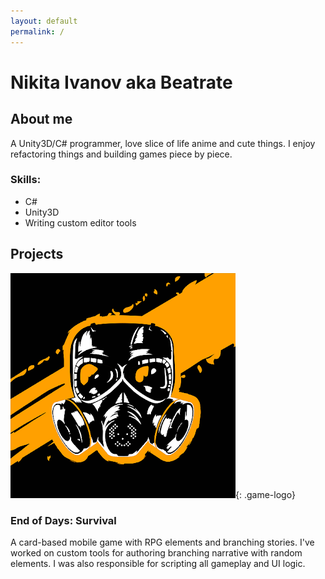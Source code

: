 ```yaml
---
layout: default
permalink: /
---
```


# Nikita Ivanov aka Beatrate


## About me
A Unity3D/C# programmer, love slice of life anime and cute things.
I enjoy refactoring things and building games piece by piece.

### Skills:
* C#
* Unity3D
* Writing custom editor tools


## Projects
![image](/assets/img/eod-logo.png){: .game-logo}
### End of Days: Survival
A card-based mobile game with RPG elements and branching stories.
I've worked on custom tools for authoring branching narrative with random elements.
I was also responsible for scripting all gameplay and UI logic.